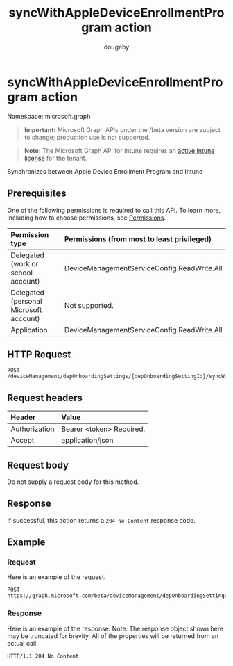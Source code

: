 ﻿---
title: "syncWithAppleDeviceEnrollmentProgram action"
description: "Synchronizes between Apple Device Enrollment Program and Intune"
author: "dougeby"
localization_priority: Normal
ms.prod: "intune"
doc_type: apiPageType
---

# syncWithAppleDeviceEnrollmentProgram action

Namespace: microsoft.graph

> **Important:** Microsoft Graph APIs under the /beta version are subject to change; production use is not supported.

> **Note:** The Microsoft Graph API for Intune requires an [active Intune license](https://go.microsoft.com/fwlink/?linkid=839381) for the tenant.

Synchronizes between Apple Device Enrollment Program and Intune

## Prerequisites

One of the following permissions is required to call this API. To learn more, including how to choose permissions, see [Permissions](/graph/permissions-reference).

| Permission type                        | Permissions (from most to least privileged) |
| :------------------------------------- | :------------------------------------------ |
| Delegated (work or school account)     | DeviceManagementServiceConfig.ReadWrite.All |
| Delegated (personal Microsoft account) | Not supported.                              |
| Application                            | DeviceManagementServiceConfig.ReadWrite.All |

## HTTP Request

<!-- {
  "blockType": "ignored"
}
-->

```http
POST /deviceManagement/depOnboardingSettings/{depOnboardingSettingId}/syncWithAppleDeviceEnrollmentProgram
```

## Request headers

| Header        | Value                          |
| :------------ | :----------------------------- |
| Authorization | Bearer &lt;token&gt; Required. |
| Accept        | application/json               |

## Request body

Do not supply a request body for this method.

## Response

If successful, this action returns a `204 No Content` response code.

## Example

### Request

Here is an example of the request.

```http
POST https://graph.microsoft.com/beta/deviceManagement/depOnboardingSettings/{depOnboardingSettingId}/syncWithAppleDeviceEnrollmentProgram
```

### Response

Here is an example of the response. Note: The response object shown here may be truncated for brevity. All of the properties will be returned from an actual call.

```http
HTTP/1.1 204 No Content
```
